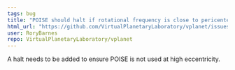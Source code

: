 ```yaml
---
tags: bug
title: "POISE should halt if rotational frequency is close to pericenter angular frequency"
html_url: "https://github.com/VirtualPlanetaryLaboratory/vplanet/issues/142"
user: RoryBarnes
repo: VirtualPlanetaryLaboratory/vplanet
---
```


A halt needs to be added to ensure POISE is not used at high eccentricity.
